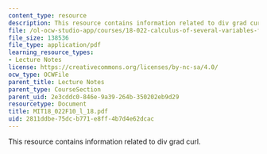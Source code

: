 ```yaml
---
content_type: resource
description: This resource contains information related to div grad curl.
file: /ol-ocw-studio-app/courses/18-022-calculus-of-several-variables-fall-2010/2811ddbe75dcb771e8ff4b7d4e62dcac_MIT18_022F10_l_18.pdf
file_size: 138536
file_type: application/pdf
learning_resource_types:
- Lecture Notes
license: https://creativecommons.org/licenses/by-nc-sa/4.0/
ocw_type: OCWFile
parent_title: Lecture Notes
parent_type: CourseSection
parent_uid: 2e3cddc0-846e-9a39-264b-350202eb9d29
resourcetype: Document
title: MIT18_022F10_l_18.pdf
uid: 2811ddbe-75dc-b771-e8ff-4b7d4e62dcac
---
```

This resource contains information related to div grad curl.